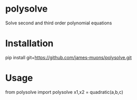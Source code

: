 # polysolve
Solve second and third order polynomial equations

# Installation
pip install git+https://github.com/james-muons/polysolve.git

# Usage
from polysolve import polysolve
x1,x2 = quadratic(a,b,c)

